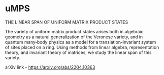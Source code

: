 # uMPS
THE LINEAR SPAN OF UNIFORM MATRIX PRODUCT STATES

The variety of uniform matrix product states arises both in algebraic geometry as a natural generalization of the Veronese variety, and in quantum many-body physics as a model for a translation-invariant system of sites placed on a ring. Using methods from linear algebra, representation theory, and invariant theory of matrices, we study the linear span of this variety.

arXiv link - https://arxiv.org/abs/2204.10363
